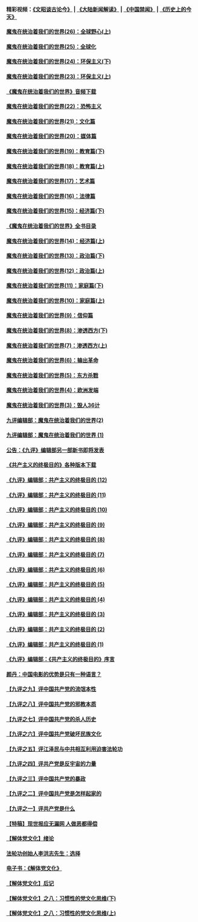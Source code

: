 #### 精彩视频：[《文昭谈古论今》](https://github.com/gfw-breaker/wenzhao/blob/master/README.md?t=12101831) | [《大陆新闻解读》](https://github.com/gfw-breaker/ntdtv-comedy/blob/master/README.md?t=12101831) | [《中国禁闻》](https://github.com/gfw-breaker/ntdtv-news/blob/master/README.md?t=12101831) | [《历史上的今天》](https://github.com/gfw-breaker/today-in-history/blob/master/README.md?t=12101831) 

#### [魔鬼在统治着我们的世界(26)：全球野心(上)](../pages/nsc422/n10900318.md?t=12101831) 

#### [魔鬼在统治着我们的世界(25)：全球化](../pages/nsc422/n10788205.md?t=12101831) 

#### [魔鬼在统治着我们的世界(24)：环保主义(下)](../pages/nsc422/n10695307.md?t=12101831) 

#### [魔鬼在统治着我们的世界(23)：环保主义(上)](../pages/nsc422/n10688613.md?t=12101831) 

#### [《魔鬼在统治着我们的世界》音频下载](../pages/nsc422/n10635553.md?t=12101831) 

#### [魔鬼在统治着我们的世界(22)：恐怖主义](../pages/nsc422/n10614727.md?t=12101831) 

#### [魔鬼在统治着我们的世界(21)：文化篇](../pages/nsc422/n10597706.md?t=12101831) 

#### [魔鬼在统治着我们的世界(20)：媒体篇](../pages/nsc422/n10586579.md?t=12101831) 

#### [魔鬼在统治着我们的世界(19)：教育篇(下)](../pages/nsc422/n10564808.md?t=12101831) 

#### [魔鬼在统治着我们的世界(18)：教育篇(上)](../pages/nsc422/n10526970.md?t=12101831) 

#### [魔鬼在统治着我们的世界(17)：艺术篇](../pages/nsc422/n10499093.md?t=12101831) 

#### [魔鬼在统治着我们的世界(16)：法律篇](../pages/nsc422/n10485969.md?t=12101831) 

#### [魔鬼在统治着我们的世界(15)：经济篇(下)](../pages/nsc422/n10469975.md?t=12101831) 

#### [《魔鬼在统治着我们的世界》全书目录](../pages/nsc422/n10464261.md?t=12101831) 

#### [魔鬼在统治着我们的世界(14)：经济篇(上)](../pages/nsc422/n10457370.md?t=12101831) 

#### [魔鬼在统治着我们的世界(13)：政治篇(下)](../pages/nsc422/n10448270.md?t=12101831) 

#### [魔鬼在统治着我们的世界(12)：政治篇(上)](../pages/nsc422/n10444576.md?t=12101831) 

#### [魔鬼在统治着我们的世界(11)：家庭篇(下)](../pages/nsc422/n10440961.md?t=12101831) 

#### [魔鬼在统治着我们的世界(10)：家庭篇(上)](../pages/nsc422/n10435448.md?t=12101831) 

#### [魔鬼在统治着我们的世界(9)：信仰篇](../pages/nsc422/n10432159.md?t=12101831) 

#### [魔鬼在统治着我们的世界(8)：渗透西方(下)](../pages/nsc422/n10429603.md?t=12101831) 

#### [魔鬼在统治着我们的世界(7)：渗透西方(上)](../pages/nsc422/n10426013.md?t=12101831) 

#### [魔鬼在统治着我们的世界(6)：输出革命](../pages/nsc422/n10421536.md?t=12101831) 

#### [魔鬼在统治着我们的世界(5)：东方杀戮](../pages/nsc422/n10417707.md?t=12101831) 

#### [魔鬼在统治着我们的世界(4)：欧洲发端](../pages/nsc422/n10414890.md?t=12101831) 

#### [魔鬼在统治着我们的世界(3)：毁人36计](../pages/nsc422/n10411583.md?t=12101831) 

#### [九评编辑部：魔鬼在统治着我们的世界(2)](../pages/nsc422/n10410036.md?t=12101831) 

#### [九评编辑部：魔鬼在统治着我们的世界 (1)](../pages/nsc422/n10406825.md?t=12101831) 

#### [公告：《九评》编辑部另一部新书即将发表](../pages/nsc422/n10405104.md?t=12101831) 

#### [《共产主义的终极目的》各种版本下载](../pages/nsc422/n10022138.md?t=12101831) 

#### [《九评》编辑部：共产主义的终极目的 (12)](../pages/nsc422/n9933272.md?t=12101831) 

#### [《九评》编辑部：共产主义的终极目的 (11)](../pages/nsc422/n9924973.md?t=12101831) 

#### [《九评》编辑部：共产主义的终极目的 (10)](../pages/nsc422/n9920883.md?t=12101831) 

#### [《九评》编辑部：共产主义的终极目的 (9)](../pages/nsc422/n9916363.md?t=12101831) 

#### [《九评》编辑部：共产主义的终极目的 (8)](../pages/nsc422/n9912488.md?t=12101831) 

#### [《九评》编辑部：共产主义的终极目的 (7)](../pages/nsc422/n9901176.md?t=12101831) 

#### [《九评》编辑部：共产主义的终极目的 (6)](../pages/nsc422/n9899359.md?t=12101831) 

#### [《九评》编辑部：共产主义的终极目的 (5)](../pages/nsc422/n9893174.md?t=12101831) 

#### [《九评》编辑部：共产主义的终极目的 (4)](../pages/nsc422/n9891246.md?t=12101831) 

#### [《九评》编辑部：共产主义的终极目的 (3)](../pages/nsc422/n9879879.md?t=12101831) 

#### [《九评》编辑部：共产主义的终极目的 (2)](../pages/nsc422/n9876205.md?t=12101831) 

#### [《九评》编辑部：共产主义的终极目的 (1)](../pages/nsc422/n9865857.md?t=12101831) 

#### [《九评》编辑部：《共产主义的终极目的》序言](../pages/nsc422/n9862666.md?t=12101831) 

#### [颜丹：中国电影的优势是只有一种语言？](../pages/nsc422/n9583062.md?t=12101831) 

#### [【九评之九】评中国共产党的流氓本性](../pages/nsc422/n737542.md?t=12101831) 

#### [【九评之八】评中国共产党的邪教本质](../pages/nsc422/n735942.md?t=12101831) 

#### [【九评之七】评中国共产党的杀人历史](../pages/nsc422/n733806.md?t=12101831) 

#### [【九评之六】评中国共产党破坏民族文化](../pages/nsc422/n731667.md?t=12101831) 

#### [【九评之五】评江泽民与中共相互利用迫害法轮功](../pages/nsc422/n730058.md?t=12101831) 

#### [【九评之四】评共产党是反宇宙的力量](../pages/nsc422/n727814.md?t=12101831) 

#### [【九评之三】评中国共产党的暴政](../pages/nsc422/n725597.md?t=12101831) 

#### [【九评之二】评中国共产党是怎样起家的](../pages/nsc422/n723946.md?t=12101831) 

#### [【九评之一】评共产党是什么](../pages/nsc422/n722529.md?t=12101831) 

#### [【特稿】现世报应无漏网 人做恶都得偿](../pages/nsc422/n4215167.md?t=12101831) 

#### [【解体党文化】绪论](../pages/nsc422/n1449356.md?t=12101831) 

#### [法轮功创始人李洪志先生：选择](../pages/nsc422/n3580738.md?t=12101831) 

#### [电子书：《解体党文化》](../pages/nsc422/n1573484.md?t=12101831) 

#### [【解体党文化】后记](../pages/nsc422/n1531999.md?t=12101831) 

#### [【解体党文化】之八：习惯性的党文化思维(下)](../pages/nsc422/n1526477.md?t=12101831) 

#### [【解体党文化】之八：习惯性的党文化思维(上)](../pages/nsc422/n1520631.md?t=12101831) 

